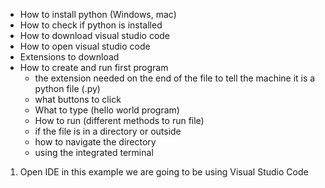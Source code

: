 
- How to install python (Windows, mac)
- How to check if python is installed
- How to download visual studio code
- How to open visual studio code
- Extensions to download
- How to create and run first program
    - the extension needed on the end of the file to tell the machine it is a python file (.py)
    - what buttons to click 
    - What to type (hello world program)
    - How to run (different methods to run file)
    - if the file is in a directory or outside
    - how to navigate the directory
    - using the integrated terminal


1. Open IDE in this example we are going to be using Visual Studio Code